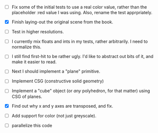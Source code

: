  - [ ] Fix some of the initial tests to use a real color value, rather
   than the placeholder :red value I was using.  Also, rename the test
   apprpriately.

 - [X] Finish laying-out the original scene from the book.

 - [ ] Test in higher resolutions.

 - [ ] I currently mix floats and ints in my tests, rather
   arbitrarily.  I need to normalize this.

 - [ ] I still find first-hit to be rather ugly.  I'd like to abstract
   out bits of it, and make it easier to read.

 - [ ] Next I should implement a "plane" primitive.

 - [ ] Implement CSG (constructive solid geometry)

 - [ ] Implement a "cube" object (or *any* polyhedron, for that
   matter) using CSG of planes.

 - [X] Find out why x and y axes are transposed, and fix.

 - [ ] Add support for color (not just greyscale).

 - [ ] parallelize this code
